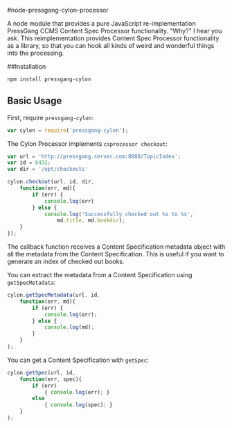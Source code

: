 #node-pressgang-cylon-processor

A node module that provides a pure JavaScript re-implementation PressGang CCMS Content Spec Processor functionality. "Why?" I hear you ask. This reimplementation provides Content Spec Processor functionality as a library, so that you can hook all kinds of weird and wonderful things into the processing.

##Installation

```bash
npm install pressgang-cylon
```
## Basic Usage

First, require `pressgang-cylon`:

```js
var cylon = require('pressgang-cylon');
```

The Cylon Processor implements `csprocessor checkout`:

```js
var url = 'http://pressgang.server.com:8080/TopicIndex';
var id = 8432;
var dir = '/opt/checkouts'

cylon.checkout(url, id, dir, 
	function(err, md){
		if (err) { 
			console.log(err) 
		} else { 
			console.log('Successfully checked out %s to %s',
				md.title, md.bookdir);
	}
});
 ```
The callback function receives a Content Specification metadata object with all the metadata from the Content Specification. This is useful if you want to generate an index of checked out books. 

You can extract the metadata from a Content Specification using `getSpecMetadata`:

```js
cylon.getSpecMetadata(url, id, 
	function(err, md){
		if (err) { 
			console.log(err); 
		} else { 
			console.log(md); 
		}
	}
); 
```

You can get a Content Specification with `getSpec`:

```js
cylon.getSpec(url, id,
	function(err, spec){
		if (err) 
			{ console.log(err); } 
		else
			{ console.log(spec); }
	}
); 
```

